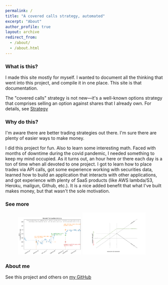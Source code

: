 ```yaml
---
permalink: /
title: "A covered calls strategy, automated"
excerpt: "About"
author_profile: true
layout: archive
redirect_from: 
  - /about/
  - /about.html
---
```



### What is this?
I made this site mostly for myself.  I wanted to document all the thinking that went into this project, and compile it in one place.  This site is that documentation.

The "covered calls" strategy is not new—it's a well-known options strategy that comprises selling an option against shares that I already own.  For details, see [Strategy](https://arkm97.github.io/covered-calls/strategy-details/)

### Why do this?
I'm aware there are better trading strategies out there.  I'm sure there are plenty of easier ways to make money.

I did this project for fun.  Also to learn some interesting math.  Faced with months of downtime during the covid pandemic, I needed something to keep my mind occupied.  As it turns out, an hour here or there each day is a ton of time when all devoted to one project.  I got to learn how to place trades via API calls, got some experience working with securities data, learned how to build an application that interacts with other applications, and got experience with plenty of SaaS products (like AWS lambda/S3, Heroku, mailgun, Github, etc.).  It is a nice added benefit that what I've built makes money, but that wasn't the sole motivation.

### See more
<figure class="half">
  <a href="https://arkm97.github.io/covered-calls/strategy-performance/"><img style="width:200px" src="../images/transaction_history.png"></a>
  <a href="https://arkm97.github.io/covered-calls/strategy-details/"><img style="width:200px" src="../images/covered_call_payoff.png"></a>
</figure>



  

### About me
See this project and others on [my GitHub](https://github.com/arkm97)
